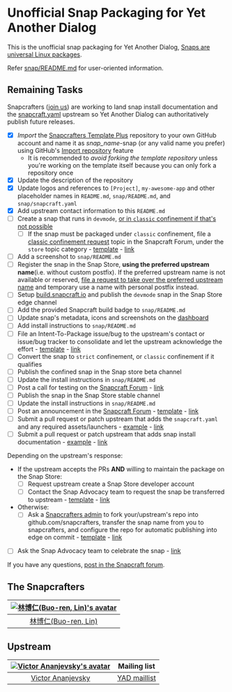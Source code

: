 # Unofficial Snap Packaging for Yet Another Dialog
This is the unofficial snap packaging for Yet Another Dialog, [Snaps are universal Linux packages](https://snapcraft.io).

Refer [snap/README.md](snap/README.md) for user-oriented information.

## Remaining Tasks
Snapcrafters ([join us](https://forum.snapcraft.io/t/join-snapcrafters/1325)) are working to land snap install documentation and the [snapcraft.yaml](https://github.com/Lin-Buo-Ren/snapcrafters-template-plus/blob/master/snap/snapcraft.yaml) upstream so Yet Another Dialog can authoritatively publish future releases.

- [x] *Import* the [Snapcrafters Template Plus](https://github.com/Lin-Buo-Ren/snapcrafters-template-plus) repository to your own GitHub account and name it as _snap_name_-snap (or any valid name you prefer) using GitHub's [Import repository](https://github.com/new/import) feature
  - It is recommended to *avoid forking the template repository* unless you're working on the template itself because you can only fork a repository once
- [x] Update the description of the repository
- [x] Update logos and references to `[Project]`, `my-awesome-app` and other placeholder names in `README.md`, `snap/README.md`, and `snap/snapcraft.yaml`
- [x] Add upstream contact information to this `README.md`
- [ ] Create a snap that runs in `devmode`, [or in `classic` confinement if that's not possible](https://forum.snapcraft.io/t/subtle-differences-between-devmode-and-classic-confinement-snaps/7267)
    - [ ] If the snap must be packaged under `classic` confinement, file a [classic confinement request](https://forum.snapcraft.io/t/process-for-reviewing-classic-confinement-snaps/1460) topic in the Snapcraft Forum, under the `store` topic category - [template](https://github.com/Lin-Buo-Ren/snapcrafters-template-plus/wiki/Classic-Confinement-Request-Template) - [link]()
- [ ] Add a screenshot to `snap/README.md`
- [ ] Register the snap in the Snap Store, **using the preferred upstream name**(i.e. without custom postfix).  If the preferred upstream name is not available or reserved, [file a request to take over the preferred upstream name](https://dashboard.snapcraft.io/register-snap) and temporary use a name with personal postfix instead.
- [ ] Setup [build.snapcraft.io](https://build.snapcraft.io) and publish the `devmode` snap in the Snap Store edge channel
- [ ] Add the provided Snapcraft build badge to `snap/README.md`
- [ ] Update snap's metadata, icons and screenshots on the [dashboard](https://dashboard.snapcraft.io)
- [ ] Add install instructions to `snap/README.md`
- [ ] File an Intent-To-Package issue/bug to the upstream's contact or issue/bug tracker to consolidate and let the upstream acknowledge the effort - [template](https://github.com/Lin-Buo-Ren/snapcrafters-template-plus/wiki/Intent-To-Package-Template) - [link]()
- [ ] Convert the snap to `strict` confinement, or `classic` confinement if it qualifies
- [ ] Publish the confined snap in the Snap store beta channel
- [ ] Update the install instructions in `snap/README.md`
- [ ] Post a call for testing on the [Snapcraft Forum](https://forum.snapcraft.io) - [link]()
- [ ] Publish the snap in the Snap Store stable channel
- [ ] Update the install instructions in `snap/README.md`
- [ ] Post an announcement in the [Snapcraft Forum](https://forum.snapcraft.io) - [template](https://github.com/Lin-Buo-Ren/snapcrafters-template-plus/wiki/Release-Announcement-Template) - [link]()
- [ ] Submit a pull request or patch upstream that adds the `snapcraft.yaml` and any required assets/launchers - [example](https://github.com/htacg/tidy-html5/pull/749) - [link]()
- [ ] Submit a pull request or patch upstream that adds snap install documentation - [example](https://github.com/htacg/html-tidy.org/pull/11) - [link]()

Depending on the upstream's response:

- If the upstream accepts the PRs **AND** willing to maintain the package on the Snap Store:
    - [ ] Request upstream create a Snap Store developer account
    - [ ] Contact the Snap Advocacy team to request the snap be transferred to upstream - [template](https://github.com/Lin-Buo-Ren/snapcrafters-template-plus/wiki/Ownership-Transfer-Template#transfer-to-upstream) - [link]()
- Otherwise:
    - [ ] Ask a [Snapcrafters admin](https://github.com/orgs/snapcrafters/people?query=%20role%3Aowner) to fork your/upstream's repo into github.com/snapcrafters, transfer the snap name from you to snapcrafters, and configure the repo for automatic publishing into edge on commit - [template](https://github.com/Lin-Buo-Ren/snapcrafters-template-plus/wiki/Ownership-Transfer-Template#transfer-to-the-snapcrafters-organization) - [link]()

* [ ] Ask the Snap Advocacy team to celebrate the snap - [link]()

If you have any questions, [post in the Snapcraft forum](https://forum.snapcraft.io).

## The Snapcrafters
| [![林博仁(Buo-ren, Lin)'s avatar](http://gravatar.com/avatar/66a5b84972e73e895d5d68d48b1e1e21/?s=128)](https://github.com/Lin-Buo-Ren) |
| :-: |
| [林博仁(Buo-ren, Lin)](https://github.com/Lin-Buo-Ren) |

## Upstream
| [![Victor Ananjevsky's avatar](http://gravatar.com/avatar/129a023e34dff5e6955a01531e7a1e4e?s=128)](https://github.com/v1cont) | Mailing list |
| :-: | :-: |
| [Victor Ananjevsky](ananasik@gmail.com) | [YAD maillist](https://groups.google.com/forum/#!forum/yad-common)
